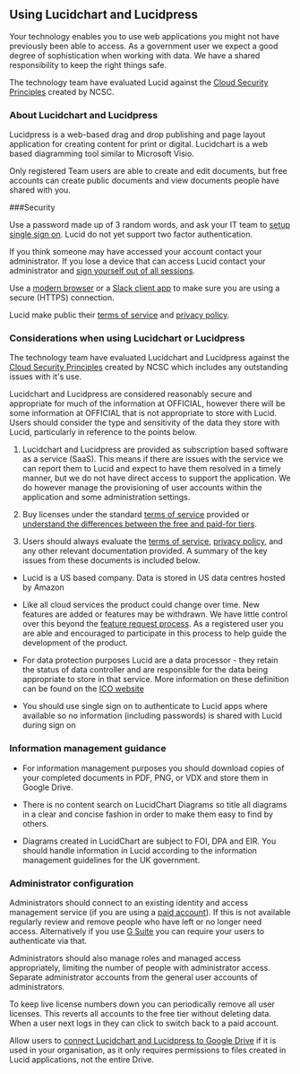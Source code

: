 ## Using Lucidchart and Lucidpress

Your technology enables you to use web applications you might not have previously been able to access.  As a government user we expect a good degree of sophistication when working with data.  We have a shared responsibility to keep the right things safe.

The technology team have evaluated Lucid against the [Cloud Security Principles](https://www.gov.uk/government/publications/cloud-service-security-principles/cloud-service-security-principles) created by NCSC.

### About Lucidchart and Lucidpress

Lucidpress is a web-based drag and drop publishing and page layout application for creating content for print or digital.  Lucidchart is a web based diagramming tool similar to Microsoft Visio.

Only registered Team users are able to create and edit documents, but free accounts can create public documents and view documents people have shared with you.

###Security

Use a password made up of 3 random words, and ask your IT team to [setup single sign on](https://lucidchart.zendesk.com/hc/en-us/articles/207300096-Lucidchart-and-SAML). Lucid do not yet support two factor authentication.

If you think someone may have accessed your account contact your administrator. If you lose a device that can access Lucid contact your administrator and [sign yourself out of all sessions](https://www.bettercloud.com/monitor/the-academy/how-to-sign-out-of-slack-on-all-devices-at-once/).

Use a [modern browser](https://whatbrowser.org) or a [Slack client app](https://slack.com/downloads/) to make sure you are using a secure (HTTPS) connection.

Lucid make public their [terms of service](https://www.lucidchart.com/pages/tos) and [privacy policy](https://www.lucidchart.com/pages/privacy).

### Considerations when using Lucidchart or Lucidpress

The technology team have evaluated Lucidchart and Lucidpress against the [Cloud Security Principles](https://www.gov.uk/government/publications/cloud-service-security-principles/cloud-service-security-principles) created by NCSC which includes any outstanding issues with it's use.

Lucidchart and Lucidpress are considered reasonably secure and appropriate for much of the information at OFFICIAL, however there will be some information at OFFICIAL that is not appropriate to store with Lucid.  Users should consider the type and sensitivity of the data they store with Lucid, particularly in reference to the points below.

1. Lucidchart and Lucidpress are provided as subscription based software as a service (SaaS).  This means if there are issues with the service we can report them to Lucid and expect to have them resolved in a timely manner, but we do not have direct access to support the application.  We do however manage the provisioning of user accounts within the application and some administration settings.

2. Buy licenses under the standard [terms of service](https://www.lucidchart.com/pages/tos) provided or [understand the differences between the free and paid-for tiers](https://www.lucidchart.com/users/registerLevel?tP=1&t4=A&t10=A).

3. Users should always evaluate the [terms of service](https://www.lucidchart.com/pages/tos), [privacy policy](https://www.lucidchart.com/pages/privacy), and any other relevant documentation provided.  A summary of the key issues from these documents is included below.

 * Lucid is a US based company.  Data is stored in US data centres hosted by Amazon

 * Like all cloud services the product could change over time.  New features are added or features may be withdrawn.  We have little control over this beyond the [feature request process](https://lucidchart.zendesk.com/forums/21398513-Current-Feature-Requests). As a registered user you are able and encouraged to participate in this process to help guide the development of the product.

 * For data protection purposes Lucid are a data processor - they retain the status of data controller and are responsible for the data being appropriate to store in that service.  More information on these definition can be found on the [ICO website](https://ico.org.uk/media/for-organisations/documents/1546/data-controllers-and-data-processors-dp-guidance.pdf)

 * You should use single sign on to authenticate to Lucid apps where available so no information (including passwords) is shared with Lucid during sign on

### Information management guidance

* For information management purposes you should download copies of your completed documents in PDF, PNG, or VDX and store them in Google Drive.

* There is no content search on LucidChart Diagrams so title all diagrams in a clear and concise fashion in order to make them easy to find by others.

* Diagrams created in LucidChart are subject to FOI, DPA and EIR.  You should handle information in Lucid according to the information management guidelines for the UK government.

### Administrator configuration

Administrators should connect to an existing identity and access management service (if you are using a [paid account](https://www.lucidchart.com/pages/enterprise)). If this is not available regularly review and remove people who have left or no longer need access. Alternatively if you use [G Suite](https://gsuite.google.com/) you can require your users to authenticate via that.

Administrators should also manage roles and managed access appropriately, limiting the number of people with administrator access.  Separate administrator accounts from the general user accounts of administrators.

To keep live license numbers down you can periodically remove all user licenses. This reverts all accounts to the free tier without deleting data. When a user next logs in they can click to switch back to a paid account.

Allow users to [connect Lucidchart and Lucidpress to Google Drive](https://lucidchart.zendesk.com/hc/en-us/articles/207300016-Lucidchart-in-Google-Drive) if it is used in your organisation, as it only requires permissions to files created in Lucid applications, not the entire Drive.


